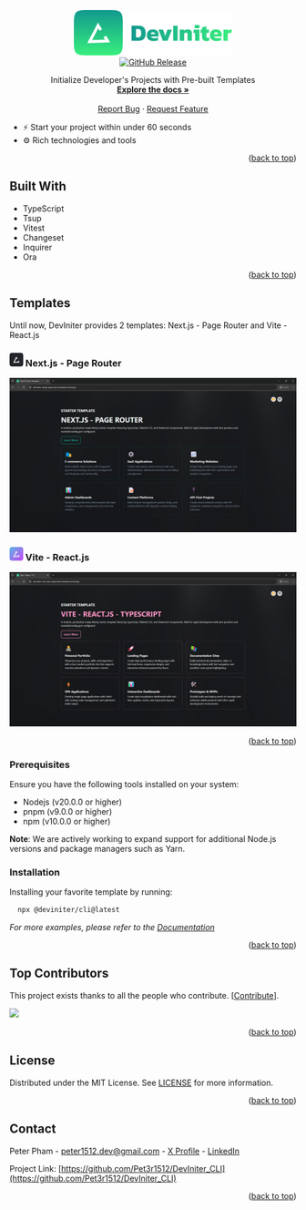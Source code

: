 <a id="readme-top"></a>

<div align="center">
  <a href="https://github.com/Pet3r1512/DevIniter">
    <img src="public/images/FullLogo.png" alt="Logo" width="278.7" height="80">
  </a>

  <div align="center"> <a href="https://github.com/Pet3r1512/DevIniter_CLI/releases">
    <img src="https://img.shields.io/github/v/release/Pet3r1512/DevIniter_CLI?style=flat" alt="GitHub Release">
  </a> </div>

  <p align="center">
    Initialize Developer's Projects with Pre-built Templates
    <br />
    <a href="https://deviniter.site/docs/introduction"><strong>Explore the docs »</strong></a>
    <br />
    <br />
    <a href="https://github.com/Pet3r1512/DevIniter_CLI/issues/new?template=bug-report---.md">Report Bug</a>
    ·
    <a href="https://github.com/Pet3r1512/DevIniter_CLI/issues/new?template=feature-request---.md">Request Feature</a>
  </p>
</div>

- ⚡ Start your project within under 60 seconds
- ⚙️ Rich technologies and tools

<p align="right">(<a href="#readme-top">back to top</a>)</p>

## Built With

- TypeScript
- Tsup
- Vitest
- Changeset
- Inquirer
- Ora

<p align="right">(<a href="#readme-top">back to top</a>)</p>

## Templates

Until now, DevIniter provides 2 templates: Next.js - Page Router and Vite - React.js

### <img src="public/images/templates/nextjs-deviniter.png" alt="ViteLogo" height="24" width="24" > Next.js - Page Router

<a href="https://deviniter-nextjs-typescript-template.vercel.app/" target="_blank"><img src="public/images/templates/nextjs-dark.png" alt="Nextjs" ></a>

### <img src="public/images/templates/vite-deviniter.png" alt="ViteLogo" height="24" width="24" > Vite - React.js

<a href="https://deviniter-vite-react-typescript-template.vercel.app/" target="_blank"><img src="public/images/templates/vite-dark.png" alt="Vite" ></a>

<p align="right">(<a href="#readme-top">back to top</a>)</p>

### Prerequisites

Ensure you have the following tools installed on your system:

- Nodejs (v20.0.0 or higher)
- pnpm (v9.0.0 or higher)
- npm (v10.0.0 or higher)

<strong>Note</strong>: We are actively working to expand support for additional Node.js versions and package managers such as Yarn.

### Installation

Installing your favorite template by running:

```bash
  npx @deviniter/cli@latest
```

_For more examples, please refer to the [Documentation](https://www.deviniter.site/docs/introduction)_

<p align="right">(<a href="#readme-top">back to top</a>)</p>

## Top Contributors

This project exists thanks to all the people who contribute. [[Contribute](CONTRIBUTING.md)].

<a href="https://github.com/Pet3r1512/DevIniter_CLI/graphs/contributors">
  <img src="https://contrib.rocks/image?repo=Pet3r1512/DevIniter_CLI" />
</a>

<p align="right">(<a href="#readme-top">back to top</a>)</p>

## License

Distributed under the MIT License. See [LICENSE](https://github.com/Pet3r1512/DevIniter_CLI/blob/feature/contributing-docs/FEAT-007/LICENSE) for more information.

<p align="right">(<a href="#readme-top">back to top</a>)</p>

## Contact

Peter Pham - peter1512.dev@gmail.com - [X Profile](https://x.com/Thnh_Phng_) - [LinkedIn](https://www.linkedin.com/in/peter-pham-6b02a2229)

Project Link: [https://github.com/Pet3r1512/DevIniter_CLI](https://github.com/Pet3r1512/DevIniter_CLI)

<p align="right">(<a href="#readme-top">back to top</a>)</p>
